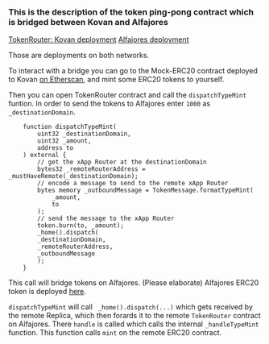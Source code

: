 ### This is the description of the token ping-pong contract which is bridged between Kovan and Alfajores

[TokenRouter: Kovan deployment](https://kovan.etherscan.io/address/0x9e310c1cff6598a09fE82A12718bC08C98525E6D#code)
[Alfajores deployment](https://alfajores-blockscout.celo-testnet.org/address/0x534E01478423E3c802f3D8b1DFe8198e9E0BDcC0/transactions)

Those are deployments on both networks. 

To interact with a bridge you can go to the Mock-ERC20 contract deployed to Kovan [on Etherscan](https://kovan.etherscan.io/address/0x6C374F3e6Cf99D32E49b05EE6635685Cc560bc35#writeContract), and mint some ERC20 tokens to yourself.

Then you can open TokenRouter contract and call the `dispatchTypeMint` funtion. In order to send the tokens to Alfajores enter `1000` as `_destinationDomain`.

```
    function dispatchTypeMint(
        uint32 _destinationDomain,
        uint32 _amount,
        address to
    ) external {
        // get the xApp Router at the destinationDomain
        bytes32 _remoteRouterAddress = _mustHaveRemote(_destinationDomain);
        // encode a message to send to the remote xApp Router
        bytes memory _outboundMessage = TokenMessage.formatTypeMint(
            _amount,
            to
        );
        // send the message to the xApp Router
        token.burn(to, _amount);
        _home().dispatch(
        _destinationDomain,
        _remoteRouterAddress,
        _outboundMessage
        );
    }
```

This call will bridge tokens on Alfajores. (Please elaborate)
Alfajores ERC20 token is deployed [here](https://alfajores-blockscout.celo-testnet.org/address/0x6B58c875175ef0b698cdB6426a89C55b0d269dc9/transactions).

`dispatchTypeMint` will call ` _home().dispatch(...)` which gets received by the remote Replica, which then forards it to the remote `TokenRouter` contract on Alfajores. There `handle` is called which calls the internal `_handleTypeMint` function. This function calls `mint` on the remote ERC20 contract.

